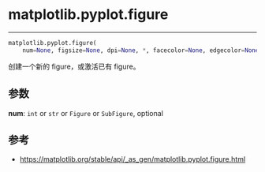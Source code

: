 # matplotlib.pyplot.figure

***

```python
matplotlib.pyplot.figure(
    num=None, figsize=None, dpi=None, *, facecolor=None, edgecolor=None, frameon=True, FigureClass=<class 'matplotlib.figure.Figure'>, clear=False, **kwargs)
```

创建一个新的 figure，或激活已有 figure。

## 参数

**num**: `int` or `str` or `Figure` or `SubFigure`, optional



## 参考

- https://matplotlib.org/stable/api/_as_gen/matplotlib.pyplot.figure.html
